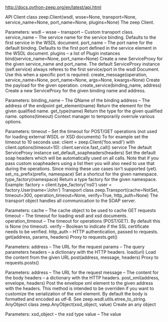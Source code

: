 http://docs.python-zeep.org/en/latest/api.html

API
Client
class zeep.Client(wsdl, wsse=None, transport=None, service_name=None, port_name=None, plugins=None)
The zeep Client.


Parameters:
wsdl – 
wsse – 
transport – Custom transport class.
service_name – The service name for the service binding. Defaults to the first service in the WSDL document.
port_name – The port name for the default binding. Defaults to the first port defined in the service element in the WSDL document.
plugins – a list of Plugin instances
bind(service_name=None, port_name=None)
Create a new ServiceProxy for the given service_name and port_name.
The default ServiceProxy instance (self.service) always referes to the first service/port in the wsdl Document. Use this when a specific port is required.
create_message(operation, service_name=None, port_name=None, args=None, kwargs=None)
Create the payload for the given operation.
create_service(binding_name, address)
Create a new ServiceProxy for the given binding name and address.


Parameters:
binding_name – The QName of the binding
address – The address of the endpoint
get_element(name)
Return the element for the given qualified name.
get_type(name)
Return the type for the given qualified name.
options(timeout)
Context manager to temporarily overrule various options.


Parameters:
timeout – Set the timeout for POST/GET operations (not used for loading external WSDL or XSD documents)
To for example set the timeout to 10 seconds use:
client = zeep.Client('foo.wsdl')
with client.options(timeout=10):
    client.service.fast_call()
service
The default ServiceProxy instance
set_default_soapheaders(headers)
Set the default soap headers which will be automatically used on all calls.
Note that if you pass custom soapheaders using a list then you will also need to use that during the operations. Since mixing these use cases isn’t supported (yet).
set_ns_prefix(prefix, namespace)
Set a shortcut for the given namespace.
type_factory(namespace)
Return a type factory for the given namespace.
Example:
factory = client.type_factory('ns0')
user = factory.User(name='John')
Transport
class zeep.Transport(cache=NotSet, timeout=300, operation_timeout=None, verify=True, http_auth=None)
The transport object handles all communication to the SOAP server.


Parameters:
cache – The cache object to be used to cache GET requests
timeout – The timeout for loading wsdl and xsd documents.
operation_timeout – The timeout for operations (POST/GET). By default this is None (no timeout).
verify – Boolean to indicate if the SSL certificate needs to be verified.
http_auth – HTTP authentication, passed to requests.
get(address, params, headers)
Proxy to requests.get()


Parameters:
address – The URL for the request
params – The query parameters
headers – a dictionary with the HTTP headers.
load(url)
Load the content from the given URL
post(address, message, headers)
Proxy to requests.posts()


Parameters:
address – The URL for the request
message – The content for the body
headers – a dictionary with the HTTP headers.
post_xml(address, envelope, headers)
Post the envelope xml element to the given address with the headers.
This method is intended to be overriden if you want to customize the serialization of the xml element. By default the body is formatted and encoded as utf-8. See zeep.wsdl.utils.etree_to_string.
AnyObject
class zeep.AnyObject(xsd_object, value)
Create an any object


Parameters:
xsd_object – the xsd type
value – The value
